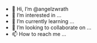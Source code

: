 - 👋 Hi, I’m @angelzwrath
- 👀 I’m interested in ...
- 🌱 I’m currently learning ...
- 💞️ I’m looking to collaborate on ...
- 📫 How to reach me ...

<!---
angelzwrath/angelzwrath is a ✨ special ✨ repository because its `README.md` (this file) appears on your GitHub profile.
You can click the Preview link to take a look at your changes.
--->
